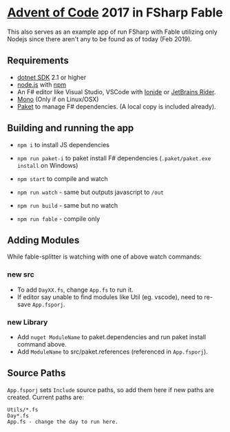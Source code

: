 # [Advent of Code](https://adventofcode.com) 2017 in FSharp Fable

This also serves as an example app of run FSharp with Fable utilizing only Nodejs since there aren't any to be found as of today (Feb 2019). 

## Requirements

- [dotnet SDK](https://www.microsoft.com/net/download/core) 2.1 or higher
- [node.js](https://nodejs.org) with [npm](https://www.npmjs.com/)
- An F# editor like Visual Studio, VSCode with [Ionide](http://ionide.io/) or [JetBrains Rider](https://www.jetbrains.com/rider/).
- [Mono](https://www.mono-project.com/) (Only if on Linux/OSX)
- [Paket](https://fsprojects.github.io/Paket/installation.html) to manage F# dependencies. (A local copy is included already). 

## Building and running the app

- `npm i` to install JS dependencies
- `npm run paket-i` to paket install F# dependencies (`.paket/paket.exe install` on Windows)

- `npm start` to compile and watch
- `npm run watch` - same but outputs javascript to `/out`
- `npm run build` - same but no watch
- `npm run fable` - compile only

## Adding Modules

While fable-splitter is watching with one of above watch commands:

### new src
- To add `DayXX.fs`, change `App.fs` to run it.
- If editor say unable to find modules like Util (eg. vscode), need to re-save `App.fsporj`.

### new Library

- Add `nuget ModuleName` to paket.dependencies and run paket install command above.
- Add `ModuleName` to src/paket.references (referenced in `App.fsporj`).

## Source Paths

`App.fsporj` sets `Include` source paths, so add them here if new paths are created.
Current paths are:
```
Utils/*.fs
Day*.fs
App.fs - change the day to run here. 
```
